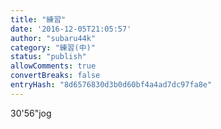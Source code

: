 ```yaml
---
title: "練習"
date: '2016-12-05T21:05:57'
author: "subaru44k"
category: "練習(中)"
status: "publish"
allowComments: true
convertBreaks: false
entryHash: "8d6576830d3b0d60bf4a4ad7dc97fa8e"
---
```

30'56"jog
